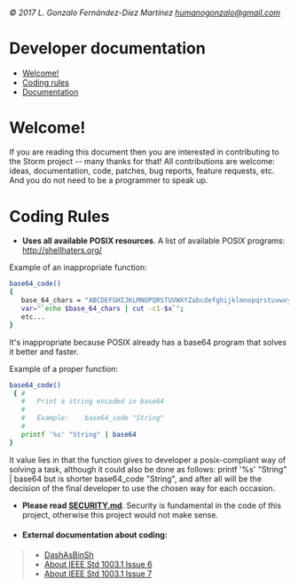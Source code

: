 ###### © 2017 L. Gonzalo Fernández-Díez Martínez <humanogonzalo@gmail.com>

# Developer documentation

* <a href="#welcome">Welcome!</a>
* <a href="#coding-rules">Coding rules</a>
* <a href="#documentation">Documentation</a>

<a name="welcome"></a>

# Welcome!

If you are reading this document then you are interested in contributing to the Storm project -- many thanks for that!
All contributions are welcome: ideas, documentation, code, patches, bug reports, feature requests, etc.  And you do not
need to be a programmer to speak up.

<a name="coding-rules"></a>

# Coding Rules

* **Uses all available POSIX resources**. A list of available POSIX programs: http://shellhaters.org/
 
 Example of an inappropriate function:
 ```sh
 base64_code()
 {
 	base_64_chars = "ABCDEFGHIJKLMNOPQRSTUVWXYZabcdefghijklmnopqrstuvwxyz0123456789+/"
 	var="`echo $base_64_chars | cut -c1-$x`";
 	etc...
 }
 ```
 It's inappropriate because POSIX already has a base64 program that solves it better and faster.
 
 Example of a proper function:
 ```sh
 base64_code()
  { #
    #	Print a string encoded in base64
    #
    #	Example:	base64_code "String"
    # 
 	printf '%s' "String" | base64
 }
 ```
 It value lies in that the function gives to developer a posix-compliant way of solving 
 a task, although it could also be done as follows:
 printf '%s' "String" | base64
 but is shorter base64_code "String", and after all will be the decision of the final developer to use the chosen way 
 for each occasion.
 
* **Please read [SECURITY.md](https://github.com/gonzalofdz/lispo/blob/master/.github/SECURITY.md)**. Security is fundamental in the code of this project, otherwise this project would not make sense.
 
 <a name="documentation"></a>
 
* #### External documentation about coding:

 >* [DashAsBinSh](https://wiki.ubuntu.com/DashAsBinSh)
 >* [About IEEE Std 1003.1 Issue 6](http://pubs.opengroup.org/onlinepubs/009695399/utilities/contents.html)
 >* [About IEEE Std 1003.1 Issue 7](http://pubs.opengroup.org/onlinepubs/9699919799/)

